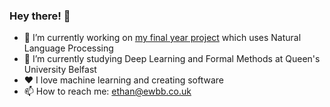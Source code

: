 ### Hey there! 👋

- 🔭 I’m currently working on [my final year project](https://csc3002.qub.ethanbradley.co.uk) which uses Natural Language Processing
- 🌱 I’m currently studying Deep Learning and Formal Methods at Queen's University Belfast
- ❤️ I love machine learning and creating software
- 📫 How to reach me: [ethan@ewbb.co.uk](mailto:ethan@ewbb.co.uk)
